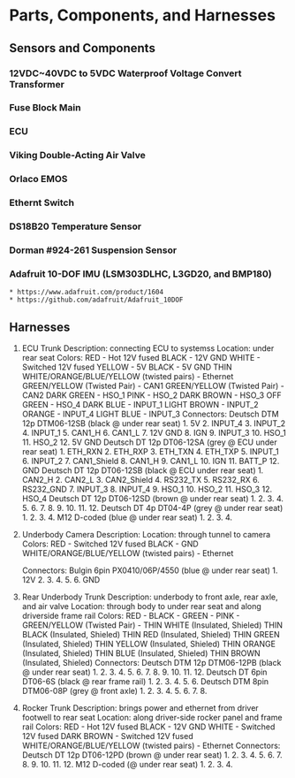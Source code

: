 # Parts, Components, and Harnesses

## Sensors and Components
### 12VDC~40VDC to 5VDC Waterproof Voltage Convert Transformer
### Fuse Block Main
### ECU
### Viking Double-Acting Air Valve
### Orlaco EMOS
### Ethernt Switch
### DS18B20 Temperature Sensor
### Dorman #924-261 Suspension Sensor
### Adafruit 10-DOF IMU (LSM303DLHC, L3GD20, and BMP180)
	* https://www.adafruit.com/product/1604
	* https://github.com/adafruit/Adafruit_10DOF

## Harnesses
1. ECU Trunk
	Description: connecting ECU to systemss
	Location: under rear seat
	Colors:
		RED - Hot 12V fused
		BLACK - 12V GND
		WHITE - Switched 12V fused
		YELLOW - 5V
		BLACK - 5V GND
		THIN WHITE/ORANGE/BLUE/YELLOW (twisted pairs) - Ethernet
		GREEN/YELLOW (Twisted Pair) - CAN1
		GREEN/YELLOW (Twisted Pair) - CAN2
		DARK GREEN - HSO_1
		PINK - HSO_2
		DARK BROWN - HSO_3
		OFF GREEN - HSO_4
		DARK BLUE - INPUT_1
		LIGHT BROWN - INPUT_2
		ORANGE - INPUT_4
		LIGHT BLUE - INPUT_3
	Connectors:
		Deutsch DTM 12p DTM06-12SB (black @ under rear seat)
			1. 5V
			2. INPUT_4
			3. INPUT_2
			4. INPUT_1
			5. CAN1_H
			6. CAN1_L
			7. 12V GND
			8. IGN
			9. INPUT_3
			10. HSO_1
			11. HSO_2
			12. 5V GND
		Deutsch DT 12p DT06-12SA (grey @ ECU under rear seat)
			1. ETH_RXN
			2. ETH_RXP
			3. ETH_TXN
			4. ETH_TXP
			5. INPUT_1
			6. INPUT_2
			7. CAN1_Shield
			8. CAN1_H
			9. CAN1_L
			10. IGN
			11. BATT_P
			12. GND
		Deutsch DT 12p DT06-12SB (black @ ECU under rear seat)
			1. CAN2_H
			2. CAN2_L
			3. CAN2_Shield
			4. RS232_TX
			5. RS232_RX
			6. RS232_GND
			7. INPUT_3
			8. INPUT_4
			9. HSO_1
			10. HSO_2
			11. HSO_3
			12. HSO_4
		Deutsch DT 12p DT06-12SD (brown @ under rear seat)
			1.
			2.
			3.
			4.
			5.
			6.
			7.
			8.
			9.
			10.
			11.
			12.
		Deutsch DT 4p DT04-4P (grey @ under rear seat)
			1.
			2.
			3.
			4.
		M12 D-coded (blue @ under rear seat)
			1.
			2.
			3.
			4.

2. Underbody Camera
	Description:
	Location: through tunnel to camera
	Colors:
		RED - Switched 12V fused
		BLACK - GND
		WHITE/ORANGE/BLUE/YELLOW (twisted pairs) - Ethernet

	Connectors:
		Bulgin 6pin PX0410/06P/4550 (blue @ under rear seat)
			1. 12V
			2. 
			3. 
			4. 
			5. 
			6. GND

3. Rear Underbody Trunk
	Description: underbody to front axle, rear axle, and air valve 
	Location: through body to under rear seat and along driverside frame rail
	Colors:
		RED - 
		BLACK - 
		GREEN - 
		PINK - 
		GREEN/YELLOW (Twisted Pair) - 
		THIN WHITE (Insulated, Shieled)
		THIN BLACK (Insulated, Shieled)
		THIN RED (Insulated, Shieled)
		THIN GREEN (Insulated, Shieled)
		THIN YELLOW (Insulated, Shieled)
		THIN ORANGE (Insulated, Shieled)
		THIN BLUE (Insulated, Shieled)
		THIN BROWN (Insulated, Shieled)
	Connectors:
		Deutsch DTM 12p DTM06-12PB (black @ under rear seat)
			1.
			2.
			3.
			4.
			5.
			6.
			7.
			8.
			9.
			10.
			11.
			12.
		Deutsch DT 6pin DT06-6S (black @ rear frame rail)
			1.
			2.
			3.
			4.
			5.
			6.
		Deutsch DTM 8pin DTM06-08P (grey @ front axle) 
			1.
			2.
			3.
			4.
			5.
			6.
			7.
			8.

4. Rocker Trunk
	Description: brings power and ethernet from driver footwell to rear seat
	Location: along driver-side rocker panel and frame rail
	Colors:
		RED - Hot 12V fused
		BLACK - 12V GND
		WHITE - Switched 12V fused
		DARK BROWN - Switched 12V fused
		WHITE/ORANGE/BLUE/YELLOW (twisted pairs) - Ethernet
	Connectors:
		Deutsch DT 12p DT06-12PD (brown @ under rear seat)
			1.
			2.
			3.
			4.
			5.
			6.
			7.
			8.
			9.
			10.
			11.
			12.
		M12 D-coded (@ under rear seat)
			1.
			2.
			3.
			4.
	
